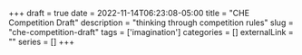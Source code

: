 +++ 
draft = true
date = 2022-11-14T06:23:08-05:00
title = "CHE Competition Draft"
description = "thinking through competition rules"
slug = "che-competition-draft" 
tags = ['imagination']
categories = []
externalLink = ""
series = []
+++


